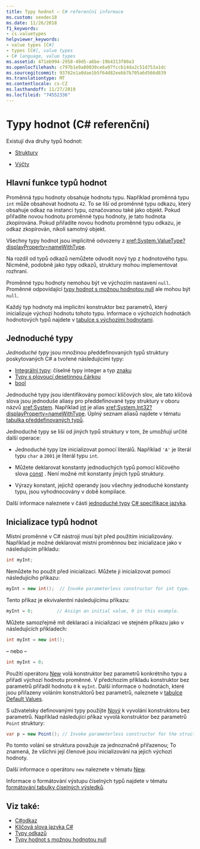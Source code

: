 ```yaml
---
title: Typy hodnot – C# referenční informace
ms.custom: seodec18
ms.date: 11/26/2018
f1_keywords:
- cs.valuetypes
helpviewer_keywords:
- value types [C#]
- types [C#], value types
- C# language, value types
ms.assetid: 471eb994-2958-49d5-a6be-19b4313f80a3
ms.openlocfilehash: c797b1e9a80030ce6a97fccb14da2c51d753a1dc
ms.sourcegitcommit: 93762e1a0dae1b5f64d82eebb7b705a6d566d839
ms.translationtype: MT
ms.contentlocale: cs-CZ
ms.lasthandoff: 11/27/2019
ms.locfileid: "74552336"
---
```

# <a name="value-types-c-reference"></a>Typy hodnot (C# referenční)

Existují dva druhy typů hodnot:

- [Struktury](struct.md)

- [Výčty](enum.md)

## <a name="main-features-of-value-types"></a>Hlavní funkce typů hodnot

Proměnná typu hodnoty obsahuje hodnotu typu. Například proměnná typu `int` může obsahovat hodnotu `42`. To se liší od proměnné typu odkazu, který obsahuje odkaz na instanci typu, označovanou také jako objekt. Pokud přiřadíte novou hodnotu proměnné typu hodnoty, je tato hodnota zkopírována. Pokud přiřadíte novou hodnotu proměnné typu odkazu, je odkaz zkopírován, nikoli samotný objekt.

Všechny typy hodnot jsou implicitně odvozeny z <xref:System.ValueType?displayProperty=nameWithType>.

Na rozdíl od typů odkazů nemůžete odvodit nový typ z hodnotového typu. Nicméně, podobně jako typy odkazů, struktury mohou implementovat rozhraní.

Proměnné typu hodnoty nemohou být ve výchozím nastavení `null`. Proměnné odpovídající [typy hodnot s možnou hodnotou null](../builtin-types/nullable-value-types.md) ale mohou být `null`.

Každý typ hodnoty má implicitní konstruktor bez parametrů, který inicializuje výchozí hodnotu tohoto typu. Informace o výchozích hodnotách hodnotových typů najdete v [tabulce s výchozími hodnotami](default-values-table.md).

## <a name="simple-types"></a>Jednoduché typy

*Jednoduché typy* jsou množinou předdefinovaných typů struktury poskytovaných C# a tvořené následujícími typy:

- [Integrální typy](../builtin-types/integral-numeric-types.md): číselné typy integer a typ [znaku](../builtin-types/char.md)
- [Typy s plovoucí desetinnou čárkou](../builtin-types/floating-point-numeric-types.md)
- [bool](../builtin-types/bool.md)

Jednoduché typy jsou identifikovány pomocí klíčových slov, ale tato klíčová slova jsou jednoduše aliasy pro předdefinované typy struktury v oboru názvů <xref:System>. Například [int](../builtin-types/integral-numeric-types.md) je alias <xref:System.Int32?displayProperty=nameWithType>. Úplný seznam aliasů najdete v tématu [tabulka předdefinovaných typů](built-in-types-table.md).

Jednoduché typy se liší od jiných typů struktury v tom, že umožňují určité další operace:

- Jednoduché typy lze inicializovat pomocí literálů. Například `'A'` je literál typu `char` a `2001` je literál typu `int`.

- Můžete deklarovat konstanty jednoduchých typů pomocí klíčového slova [const](const.md) . Není možné mít konstanty jiných typů struktury.

- Výrazy konstant, jejichž operandy jsou všechny jednoduché konstanty typu, jsou vyhodnocovány v době kompilace.

Další informace naleznete v části [jednoduché typy](~/_csharplang/spec/types.md#simple-types) [ C# specifikace jazyka](/dotnet/csharp/language-reference/language-specification/introduction).

## <a name="initializing-value-types"></a>Inicializace typů hodnot

Místní proměnné v C# nástroji musí být před použitím inicializovány. Například je možné deklarovat místní proměnnou bez inicializace jako v následujícím příkladu:

```csharp
int myInt;
```

Nemůžete ho použít před inicializací. Můžete ji inicializovat pomocí následujícího příkazu:

```csharp
myInt = new int();  // Invoke parameterless constructor for int type.
```

Tento příkaz je ekvivalentní následujícímu příkazu:

```csharp
myInt = 0;         // Assign an initial value, 0 in this example.
```

Můžete samozřejmě mít deklaraci a inicializaci ve stejném příkazu jako v následujících příkladech:

```csharp
int myInt = new int();
```

– nebo –

```csharp
int myInt = 0;
```

Použití operátoru [New](../operators/new-operator.md) volá konstruktor bez parametrů konkrétního typu a přiřadí výchozí hodnotu proměnné. V předchozím příkladu konstruktor bez parametrů přiřadil hodnotu `0` k `myInt`. Další informace o hodnotách, které jsou přiřazeny voláním konstruktorů bez parametrů, naleznete v [tabulce Default Values](default-values-table.md).

S uživatelsky definovanými typy použijte [Nový](../operators/new-operator.md) k vyvolání konstruktoru bez parametrů. Například následující příkaz vyvolá konstruktor bez parametrů `Point` struktury:

```csharp
var p = new Point(); // Invoke parameterless constructor for the struct.
```

Po tomto volání se struktura považuje za jednoznačně přiřazenou; To znamená, že všichni její členové jsou inicializováni na jejich výchozí hodnoty.

Další informace o operátoru `new` naleznete v tématu [New](../operators/new-operator.md).

Informace o formátování výstupu číselných typů najdete v tématu [formátování tabulky číselných výsledků](formatting-numeric-results-table.md).

## <a name="see-also"></a>Viz také:

- [C#odkaz](../index.md)
- [Klíčová slova jazyka C#](index.md)
- [Typy odkazů](reference-types.md)
- [Typy hodnot s možnou hodnotou null](../builtin-types/nullable-value-types.md)
